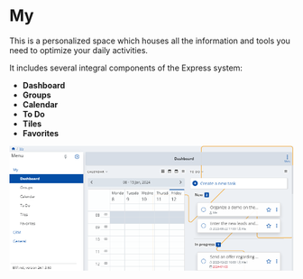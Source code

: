 # My

This is a personalized space which houses all the information and tools you need to optimize your daily activities. 

It includes several integral components of the Express system: 

* **Dashboard**
* **Groups**
* **Calendar**
* **To Do**
* **Tiles**
* **Favorites**

![Express](pictures/Mys.png)
